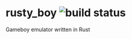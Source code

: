 # rusty_boy ![build status](https://github.com/jla2000/rusty_boy/actions/workflows/rust.yml/badge.svg)

Gameboy emulator written in Rust
